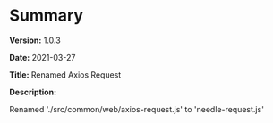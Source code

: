 # Summary

**Version:** 1.0.3

**Date:** 2021-03-27

**Title:** Renamed Axios Request

**Description:**

Renamed './src/common/web/axios-request.js'
to 'needle-request.js'